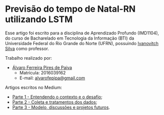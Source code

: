 # Previsão do tempo de Natal-RN utilizando LSTM
Esse artigo foi escrito para a disciplina de Aprendizado Profundo (IMD1104), do curso de Bacharelado em Tecnologia da Informação (BTI) da Universidade Federal do Rio Grande do Norte (UFRN), possuindo [Ivanovitch Silva](https://github.com/ivanovitchm) como professor.

Trabalho realizado por:
- <a href="https://github.com/alvarofpp">Álvaro Ferreira Pires de Paiva</a>
  - Matrícula: 2016039162
  - E-mail: alvarofepipa@gmail.com

Artigos escritos no Medium:
- [Parte 1 - Entendendo o contexto e o desafio](https://alvarofpp.medium.com/previs%C3%A3o-do-tempo-de-natal-rn-utilizando-lstm-parte-1-3-e2ee9dee2d0d);
- [Parte 2 - Coleta e tratamentos dos dados](https://alvarofpp.medium.com/previs%C3%A3o-do-tempo-de-natal-rn-utilizando-lstm-parte-2-3-437bca7fa51d);
- [Parte 3 - Modelo, discussões e projetos futuros](https://alvarofpp.medium.com/previs%C3%A3o-do-tempo-de-natal-rn-utilizando-lstm-parte-3-3-f3d485674e08).
